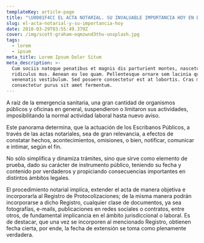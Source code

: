 ```yaml
---
templateKey: article-page
title: "\U0001F4CC EL ACTA NOTARIAL. SU INVALUABLE IMPORTANCIA HOY EN DÍA. \U0001F4C4 ✍\U0001F3FC"
slug: el-acta-notarial-y-su-importancia-hoy
date: 2018-03-29T03:55:49.370Z
cover: /img/scott-graham-oqmzwnd3thu-unsplash.jpg
tags:
  - lorem
  - ipsum
meta_title: Lorem Ipsum Dolor Situm
meta_description: >-
  Cum sociis natoque penatibus et magnis dis parturient montes, nascetur
  ridiculus mus. Aenean eu leo quam. Pellentesque ornare sem lacinia quam
  venenatis vestibulum. Sed posuere consectetur est at lobortis. Cras mattis
  consectetur purus sit amet fermentum.
---
```

A raíz de la emergencia sanitaria, una gran cantidad de organismos públicos y oficinas en general, suspendieron o limitaron sus actividades, imposibilitando la normal actividad laboral hasta nuevo aviso.

Este panorama determina, que la actuación de los Escribanos Públicos, a través de las actas notariales, sea de gran relevancia, a efectos de constatar hechos, acontecimientos, omisiones, o bien, notificar, comunicar e intimar, según el fin.

No sólo simplifica y dinamiza trámites, sino que sirve como elemento de prueba, dado su carácter de instrumento público, teniendo su fecha y contenido por verdaderos y propiciando consecuencias importantes en distintos ámbitos legales.

El procedimiento notarial implica, extender el acta de manera objetiva e incorporarla al Registro de Protocolizaciones; de la misma manera podrán incorporarse a dicho Registro, cualquier clase de documentos, ya sea fotografías, e-mails, publicaciones en redes sociales o contratos, entre otros, de fundamental implicancia en el ámbito jurisdiccional o laboral. Es de destacar, que una vez se incorporen al mencionado Registro, obtienen fecha cierta, por ende, la fecha de extensión se toma como plenamente verdadera.
